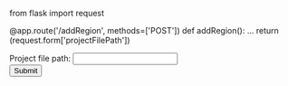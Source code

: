 from flask import request

@app.route('/addRegion', methods=['POST'])
def addRegion():
    ...
    return (request.form['projectFilePath'])
   
<form action="{{ url_for('addRegion') }}" method="post">
    Project file path: <input type="text" name="projectFilePath"><br>
    <input type="submit" value="Submit">
</form>